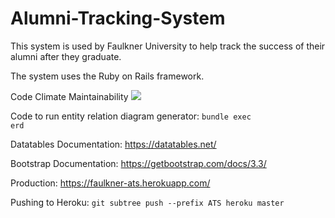 # Alumni-Tracking-System

This system is used by Faulkner University to help track the success of their alumni after they graduate.  

The system uses the Ruby on Rails framework. 

Code Climate Maintainability
<a href="https://codeclimate.com/github/FaulknerSoftwareEngineering/Alumni-Tracking-System/maintainability"><img src="https://api.codeclimate.com/v1/badges/8417f385b8dd22eda658/maintainability" /></a>

Code to run entity relation diagram generator: <code>bundle exec erd</code>

Datatables Documentation: https://datatables.net/

Bootstrap Documentation: https://getbootstrap.com/docs/3.3/

Production:  https://faulkner-ats.herokuapp.com/

Pushing to Heroku: `git subtree push --prefix ATS heroku master`

